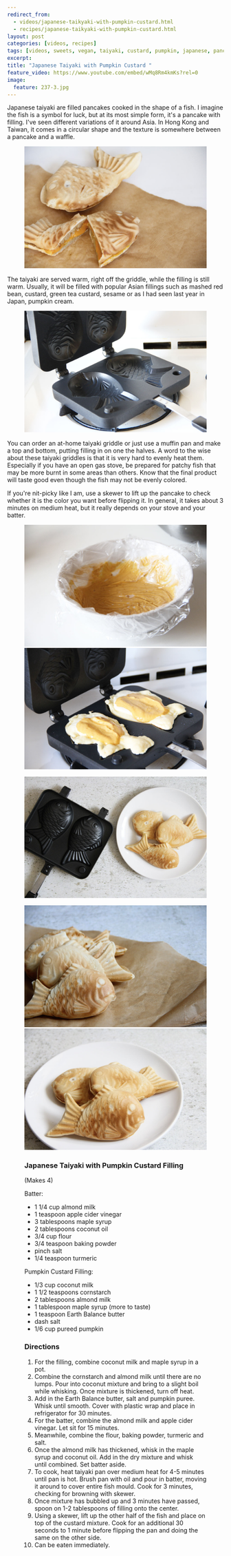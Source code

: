 ```yaml
---
redirect_from: 
  - videos/japanese-taikyaki-with-pumpkin-custard.html
  - recipes/japanese-taikyaki-with-pumpkin-custard.html
layout: post
categories: [videos, recipes]
tags: [videos, sweets, vegan, taiyaki, custard, pumpkin, japanese, pancake]
excerpt: 
title: "Japanese Taiyaki with Pumpkin Custard "
feature_video: https://www.youtube.com/embed/wMq8Rm4kmKs?rel=0
image:
  feature: 237-3.jpg
---
```


Japanese taiyaki are filled pancakes cooked in the shape of a fish.  I imagine the fish is a symbol for luck, but at its most simple form, it's a pancake with filling.  I've seen different variations of it around Asia.  In Hong Kong and Taiwan, it comes in a circular shape and the texture is somewhere between a pancake and a waffle.

<figure>
    <img src="/images/237-3.jpg">
</figure>


The taiyaki are served warm, right off the griddle, while the filling is still warm.  Usually, it will be filled with popular Asian fillings such as mashed red bean, custard, green tea custard, sesame or as I had seen last year in Japan, pumpkin cream.


<figure>
    <img src="/images/237-7.jpg">
</figure>

You can order an at-home taiyaki griddle or just use a muffin pan and make a top and bottom, putting filling in on one the halves.  A word to the wise about these taiyaki griddles is that it is very hard to evenly heat them.  Especially if you have an open gas stove, be prepared for patchy fish that may be more burnt in some areas than others.  Know that the final product will taste good even though the fish may not be evenly colored.

If you're nit-picky like I am, use a skewer to lift up the pancake to check whether it is the color you want before flipping it.  In general, it takes about 3 minutes on medium heat, but it really depends on your stove and your batter.

<figure class="half">
<img src="/images/237-8.jpg">
<img src="/images/237-9.jpg">
</figure>

<figure>
    <img src="/images/237-11.jpg">
</figure>

<figure class="half">
<img src="/images/237-2.jpg">
<img src="/images/237-10.jpg">
</figure>

<figure class="ingredients" markdown="1">

### Japanese Taiyaki with Pumpkin Custard Filling

(Makes 4)

Batter:

- 1 1/4 cup almond milk
- 1 teaspoon apple cider vinegar
- 3 tablespoons maple syrup
- 2 tablespoons coconut oil
- 3/4 cup flour
- 3/4 teaspoon baking powder
- pinch salt
- 1/4 teaspoon turmeric

Pumpkin Custard Filling:

- 1/3 cup coconut milk
- 1 1/2 teaspoons cornstarch
- 2 tablespoons almond milk
- 1 tablespoon maple syrup (more to taste)
- 1 teaspoon Earth Balance butter
- dash salt
- 1/6 cup pureed pumpkin



</figure>

<figure class="directions" markdown="1">

### Directions

1. For the filling, combine coconut milk and maple syrup in a pot.  
2.  Combine the cornstarch and almond milk until there are no lumps.  Pour into coconut mixture and bring to a slight boil while whisking.  Once mixture is thickened, turn off heat.
3. Add in the Earth Balance butter, salt and pumpkin puree.  Whisk until smooth.  Cover with plastic wrap and place in refrigerator for 30 minutes.
4. For the batter, combine the almond milk and apple cider vinegar.  Let sit for 15 minutes.
5. Meanwhile, combine the flour, baking powder, turmeric and salt.
6. Once the almond milk has thickened, whisk in the maple syrup and coconut oil.  Add in the dry mixture and whisk until combined.  Set batter aside.
7. To cook, heat taiyaki pan over medium heat for 4-5 minutes until pan is hot.  Brush pan with oil and pour in batter, moving it around to cover entire fish mould.  Cook for 3 minutes, checking for browning with skewer.
8. Once mixture has bubbled up and 3 minutes have passed, spoon on 1-2 tablespoons of filling onto the center.
9. Using a skewer, lift up the other half of the fish and place on top of the custard mixture.  Cook for an additional 30 seconds to 1 minute before flipping the pan and doing the same on the other side.
10. Can be eaten immediately.
</figure>

